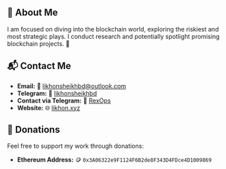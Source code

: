 ## 📖 About Me
I am focused on diving into the blockchain world, exploring the riskiest and most strategic plays. I conduct research and potentially spotlight promising blockchain projects. 🚀

## 📬 Contact Me
- **Email:** 📧 [likhonsheikhbd@outlook.com](mailto:likhonsheikhbd@outlook.com)
- **Telegram:** 💬 [likhonsheikhbd](https://t.me/likhonsheikhbd)
- **Contact via Telegram:** 💬 [RexOps](https://t.me/RexOps)
- **Website:** 🌐 [likhon.xyz](https://likhon.xyz/)

## 💖 Donations
Feel free to support my work through donations:
- **Ethereum Address:** 🪙 `0x3A06322e9F1124F6B2de8F343D4FDce4D1009869`
